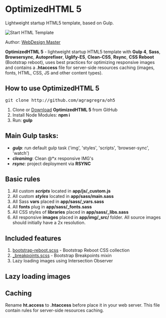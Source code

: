 <h1>OptimizedHTML 5</h1>
<p>Lightweight startup HTML5 template, based on Gulp.</p>

<p>
	<img src="https://raw.githubusercontent.com/agragregra/oh5/master/app/img/_src/preview.jpg" alt="Start HTML Template">
</p>

<p>Author: <a href="https://webdesign-master.ru" target="_blank">WebDesign Master</a></p>

<p><strong>OptimizedHTML 5</strong> - lightweight startup HTML5 template with <strong>Gulp 4</strong>, <strong>Sass</strong>, <strong>Browsersync</strong>, <strong>Autoprefixer</strong>, <strong>Uglify-ES</strong>, <strong>Clean-CSS</strong>, <strong>Rsync</strong>, <strong>CSS Reboot</strong> (Bootstrap reboot), uses best practices for optimizing responsive images and contains a <strong>.htaccess</strong> file for server-side resources caching (images, fonts, HTML, CSS, JS and other content types).</p>

<h2>How to use OptimizedHTML 5</h2>

<pre>git clone http://github.com/agragregra/oh5</pre>

<ol>
	<li>Clone or <a href="https://github.com/agragregra/OptimizedHTML-5/archive/master.zip">Download</a> <strong>OptimizedHTML 5</strong> from GitHub</li>
	<li>Install Node Modules: <strong>npm i</strong></li>
	<li>Run: <strong>gulp</strong></li>
</ol>

<h2>Main Gulp tasks:</h2>

<ul>
	<li><strong title="gulp task"><em>gulp</em></strong>: run default gulp task ('img', 'styles', 'scripts', 'browser-sync', 'watch')</li>
	<li><strong title="cleanimg task"><em>cleanimg</em></strong>: Clean @*x responsive IMG's</li>
	<li><strong title="rsync task"><em>rsync</em></strong>: project deployment via <strong>RSYNC</strong></li>
</ul>

<h2>Basic rules</h2>

<ol>
	<li>All custom <strong title="scripts task"><em>scripts</em></strong> located in <strong>app/js/_custom.js</strong></li>
	<li>All custom <strong title="styles task"><em>styles</em></strong> located in <strong>app/sass/main.sass</strong></li>
	<li>All Sass <strong>vars</strong> placed in <strong>app/sass/_vars.sass</strong></li>
	<li>All <strong>fonts</strong> plug in <strong>app/sass/_fonts.sass</strong></li>
	<li>All CSS styles of <strong>libraries</strong> placed in <strong>app/sass/_libs.sass</strong></li>
	<li>All responsive <strong>images</strong> placed in <strong>app/img/_src/</strong> folder. All source images should initially have a 2x resolution.</li>
</ol>

<h2>Included features</h2>

<ol>
	<li><a href="https://getbootstrap.com/docs/4.0/content/reboot/">bootstrap-reboot.scss</a> - Bootstrap Reboot CSS collection</li>
	<li>
		<a href="https://getbootstrap.com/docs/4.0/layout/overview/#responsive-breakpoints">_breakpoints.scss</a> - Bootstrap Breakpoints mixin</li>
	<li>Lazy loading images using Intersection Observer</li>
</ol>

<h2>Lazy loading images</h2>



<h2>Caching</h2>

<p>Rename <strong>ht.access</strong> to <strong>.htaccess</strong> before place it in your web server. This file contain rules for server-side resources caching.</p>
